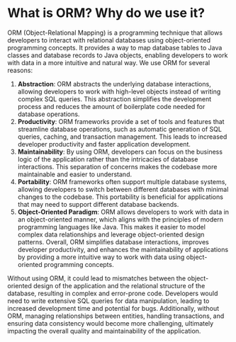 # What is ORM? Why do we use it?
ORM (Object-Relational Mapping) is a programming technique that allows developers to interact with relational databases using object-oriented programming concepts. It provides a way to map database tables to Java classes and database records to Java objects, enabling developers to work with data in a more intuitive and natural way.
We use ORM for several reasons:
1. **Abstraction**: ORM abstracts the underlying database interactions, allowing developers to work with high-level objects instead of writing complex SQL queries. This abstraction simplifies the development process and reduces the amount of boilerplate code needed for database operations.
2. **Productivity**: ORM frameworks provide a set of tools and features that streamline database operations, such as automatic generation of SQL queries, caching, and transaction management. This leads to increased developer productivity and faster application development.
3. **Maintainability**: By using ORM, developers can focus on the business logic of the application rather than the intricacies of database interactions. This separation of concerns makes the codebase more maintainable and easier to understand.
4. **Portability**: ORM frameworks often support multiple database systems, allowing developers to switch between different databases with minimal changes to the codebase. This portability is beneficial for applications that may need to support different database backends.
5. **Object-Oriented Paradigm**: ORM allows developers to work with data in an object-oriented manner, which aligns with the principles of modern programming languages like Java. This makes it easier to model complex data relationships and leverage object-oriented design patterns.
Overall, ORM simplifies database interactions, improves developer productivity, and enhances the maintainability of applications by providing a more intuitive way to work with data using object-oriented programming concepts.

Without using ORM, it could lead to mismatches between the object-oriented design of the application and the relational structure of the database, resulting in complex and error-prone code. Developers would need to write extensive SQL queries for data manipulation, leading to increased development time and potential for bugs. Additionally, without ORM, managing relationships between entities, handling transactions, and ensuring data consistency would become more challenging, ultimately impacting the overall quality and maintainability of the application.
